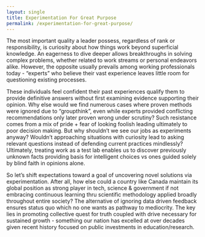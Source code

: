 ```yaml
---
layout: single
title: Experimentation For Great Purpose
permalink: /experimentation-for-great-purpose/
---
```


The most important quality a leader possess, regardless of rank or responsibility, is curiosity about how things work beyond superficial knowledge. An eagerness to dive deeper allows breakthroughs in solving complex problems, whether related to work streams or personal endeavors alike. However, the opposite usually prevails among working professionals today - “experts” who believe their vast experience leaves little room for questioning existing processes. 

These individuals feel confident their past experiences qualify them to provide definitive answers without first examining evidence supporting their opinion. Why else would we find numerous cases where proven methods were ignored due to “groupthink”, even while experts provided conflicting recommendations only later proven wrong under scrutiny? Such resistance comes from a mix of pride + fear of looking foolish leading ultimately to poor decision making. But why shouldn’t we see our jobs as experiments anyway? Wouldn’t approaching situations with curiosity lead to asking relevant questions instead of defending current practices mindlessly? Ultimately, treating work as a test lab enables us to discover previously unknown facts providing basis for intelligent choices vs ones guided solely by blind faith in opinions alone. 

So let’s shift expectations toward a goal of uncovering novel solutions via experimentation. After all, how else could a country like Canada maintain its global position as strong player in tech, science & government if not embracing continuous learning thru scientific methodology applied broadly throughout entire society? The alternative of ignoring data driven feedback ensures status quo which no one wants as pathway to mediocrity. The key lies in promoting collective quest for truth coupled with drive necessary for sustained growth - something our nation has excelled at over decades given recent history focused on public investments in education/research.
